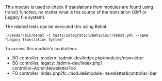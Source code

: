 This module is used to check if translations from modules are found using trans() function,
no matter what is the source of the translation (Xliff or Legacy file system).

The related tests can be executed this using Behat:

``
./vendor/bin/behat -c tests/Integration/Behaviour/behat.yml --name "Legacy Translation System"
``

To access this module's controllers:

- BO controller, modern: /admin-dev/index.php/modules/newsletter
- BO controller, legacy: /admin-dev/index.php?controller=AdminNewsletterFoo
- FO controller: index.php?fc=module&module=newsletter&controller=bar
